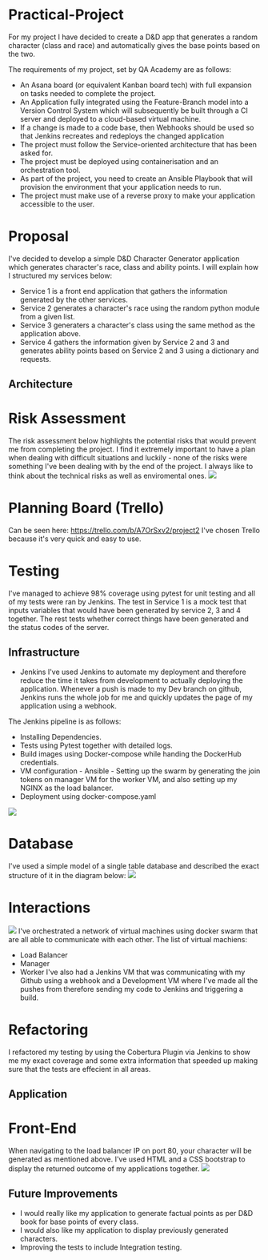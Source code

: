 # Practical-Project

For my project I have decided to create a D&D app that generates a random character (class and race) and automatically gives the base points based on the two.

The requirements of my project, set by QA Academy are as follows:

* An Asana board (or equivalent Kanban board tech) with full expansion on tasks needed to complete the project.
* An Application fully integrated using the Feature-Branch model into a Version Control System which will subsequently be built through a CI server and deployed to a cloud-based virtual machine.
* If a change is made to a code base, then Webhooks should be used so that Jenkins recreates and redeploys the changed application
* The project must follow the Service-oriented architecture that has been asked for.
* The project must be deployed using containerisation and an orchestration tool.
* As part of the project, you need to create an Ansible Playbook that will provision the environment that your application needs to run.
* The project must make use of a reverse proxy to make your application accessible to the user.

# Proposal
I've decided to develop a simple D&D Character Generator application which generates character's race, class and ability points. I will explain how I structured my services below:
* Service 1 is a front end application that gathers the information generated by the other services.
* Service 2 generates a character's race using the random python module from a given list.
* Service 3 generaters a character's class using the same method as the application above.
* Service 4 gathers the information given by Service 2 and 3 and generates ability points based on Service 2 and 3 using a dictionary and requests.

## Architecture
# Risk Assessment
The risk assessment below highlights the potential risks that would prevent me from completing the project. I find it extremely important to have a plan when dealing with difficult situations and luckily - none of the risks were something I've been dealing with by the end of the project. I always like to think about the technical risks as well as enviromental ones.
![](https://i.imgur.com/J3qj9yQ.png)

# Planning Board (Trello)
Can be seen here: https://trello.com/b/A7OrSxv2/project2
I've chosen Trello because it's very quick and easy to use.

# Testing
I've managed to achieve 98% coverage using pytest for unit testing and all of my tests were ran by Jenkins.
The test in Service 1 is a mock test that inputs variables that would have been generated by service 2, 3 and 4 together.
The rest tests whether correct things have been generated and the status codes of the server.

## Infrastructure

* Jenkins
I've used Jenkins to automate my deployment and therefore reduce the time it takes from development to actually deploying the application. Whenever a push is made to my Dev branch on github, Jenkins runs the whole job for me and quickly updates the page of my application using a webhook.

The Jenkins pipeline is as follows:
* Installing Dependencies.
* Tests using Pytest together with detailed logs.
* Build images using Docker-compose while handing the DockerHub credentials.
* VM configuration - Ansible - Setting up the swarm by generating the join tokens on manager VM for the worker VM, and also setting up my NGINX as the load balancer.
* Deployment using docker-compose.yaml

![](https://i.imgur.com/kPRMgqJ.png)

# Database
I've used a simple model of a single table database and described the exact structure of it in the diagram below:
![](https://i.imgur.com/Zsfy29h.png)

# Interactions
![](https://i.imgur.com/88EDeGm.png)
I've orchestrated a network of virtual machines using docker swarm that are all able to communicate with each other.
The list of virtual machiens:
* Load Balancer
* Manager
* Worker
I've also had a Jenkins VM that was communicating with my Github using a webhook and a Development VM where I've made all the pushes from therefore sending my code to Jenkins and triggering a build.

# Refactoring
I refactored my testing by using the Cobertura Plugin via Jenkins to show me my exact coverage and some extra information that speeded up making sure that the tests are effecient in all areas.

## Application
# Front-End
When navigating to the load balancer IP on port 80, your character will be generated as mentioned above.
I've used HTML and a CSS bootstrap to display the returned outcome of my applications together.
![](https://i.imgur.com/8SnSkZz.png)


## Future Improvements
* I would really like my application to generate factual points as per D&D book for base points of every class.
* I would also like my application to display previously generated characters.
* Improving the tests to include Integration testing.

